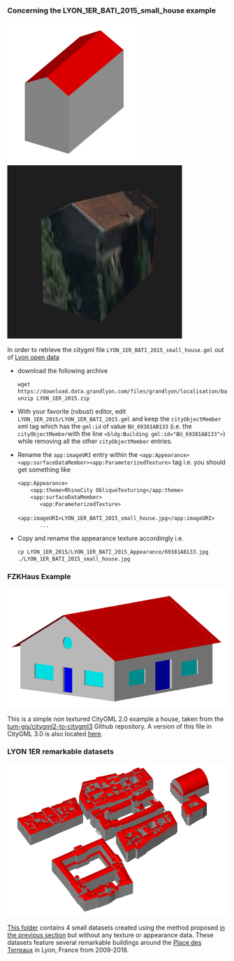 
### Concerning the LYON_1ER_BATI_2015_small_house example

<img src="LYON_1ER_BATI_2015_small_house_render_without_texture.png" alt="without texture" width="300"/>
<img src="LYON_1ER_BATI_2015_small_house_render.png" alt="without texture" width="400"/>

In order to retrieve the citygml file `LYON_1ER_BATI_2015_small_house.gml`
out of [Lyon open data](https://data.grandlyon.com/accueil)

- download the following archive
  ```
  wget https://download.data.grandlyon.com/files/grandlyon/localisation/bati3d/LYON_1ER_2015.zip
  unzip LYON_1ER_2015.zip
  ```

- With your favorite (robust) editor, edit `LYON_1ER_2015/LYON_1ER_BATI_2015.gml`
   and keep the `cityObjectMember` xml tag which has the `gml:id` of value `BU_69381AB133`
   (i.e. the `cityObjectMember`with the line `<bldg:Building gml:id="BU_69381AB133">`) 
   while removing all the other `cityObjectMember` entries.

- Rename the `app:imageURI` entry within the 
  `<app:Appearance> <app:surfaceDataMember><app:ParameterizedTexture>` tag i.e. you should
  get something like
  ```
  <app:Appearance>
      <app:theme>RhinoCity ObliqueTexturing</app:theme>
      <app:surfaceDataMember>
         <app:ParameterizedTexture>
             <app:imageURI>LYON_1ER_BATI_2015_small_house.jpg</app:imageURI>
         ...
  ```

- Copy and rename the appearance texture accordingly i.e.
  ```
  cp LYON_1ER_2015/LYON_1ER_BATI_2015_Appearance/69381AB133.jpg ./LYON_1ER_BATI_2015_small_house.jpg
  ```

### FZKHaus Example

![FZKHaus](FZKHaus.png)

This is a simple non textured CityGML 2.0 example a house, taken from the [tum-gis/citygml2-to-citygml3](https://github.com/tum-gis/citygml2-to-citygml3) Github repository.
A version of this file in CityGML 3.0 is also located [here](../CityGMLv3.0/).


### LYON 1ER remarkable datasets

![Place_des_Terreaux_dataset](Place_des_Terreaux_dataset.png)

[This folder](./LYON_1ER_BATI_2009-2018_remarkables) contains 4 small datasets created using the method proposed [in the previous section](#Concerning-the-LYON_1ER_BATI_2015_small_house-example) but without any texture or appearance data. These datasets feature several remarkable buildings around the [Place des Terreaux](https://en.wikipedia.org/wiki/Place_des_Terreaux) in Lyon, France from 2009-2018.

